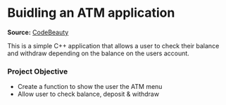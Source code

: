 # Buidling an ATM application #

**Source:** [CodeBeauty](https://www.youtube.com/watch?v=wccZgjs90S8&list=WL&index=4&t=146s)

This is a simple C++ application that allows a user to check their balance and withdraw depending on the balance on the users account.

### Project Objective ###
- Create a function to show the user the ATM menu
- Allow user to check balance, deposit & withdraw
